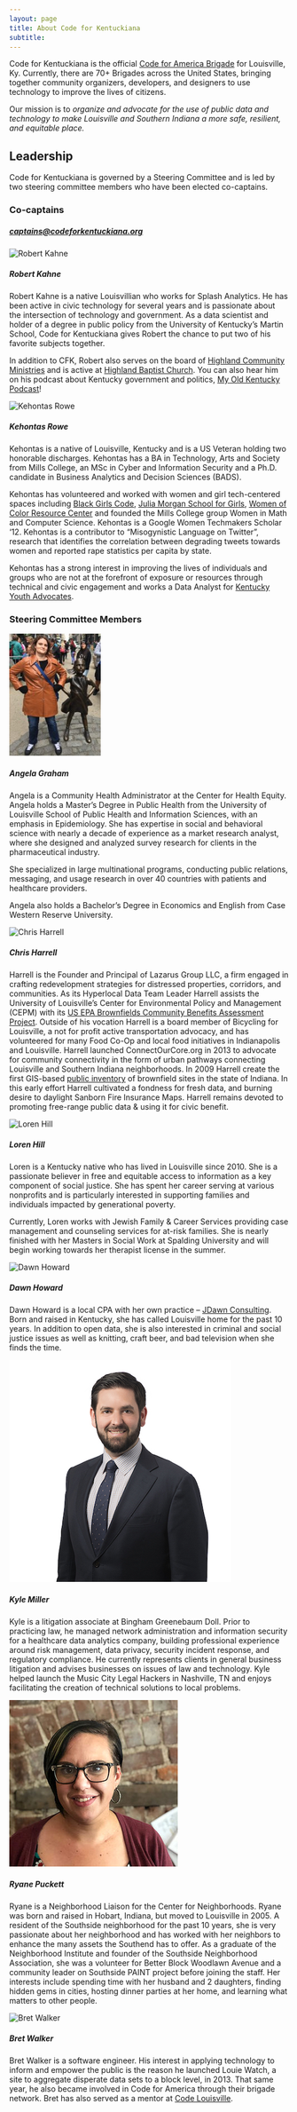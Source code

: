 ```yaml
---
layout: page
title: About Code for Kentuckiana
subtitle: 
---
```


Code for Kentuckiana is the official <a href="https://brigade.codeforamerica.org/about">Code for America Brigade</a> for Louisville, Ky. Currently, there are 70+ Brigades across the United States, bringing together community organizers, developers, and designers to use technology to improve the lives of citizens.

Our mission is to <em>organize and advocate for the use of public data and technology to make Louisville and Southern Indiana a more safe, resilient, and equitable place.</em>

<h2>Leadership</h2>
Code for Kentuckiana is governed by a Steering Committee and is led by two steering committee members who have been elected co-captains.

<h3>Co-captains</h3>
<h5><a href="mailto:captains@codeforkentuckiana.org">captains@codeforkentuckiana.org</a></h5>
<div class="bio">
	<img src="/img/headshots/robert-kahne.jpg" alt="Robert Kahne">
	<h5>Robert Kahne</h5>
	<p>Robert Kahne is a native Louisvillian who works for Splash Analytics. He has been active in civic technology for several years and is passionate about the intersection of technology and government. As a data scientist and holder of a degree in public policy from the University of Kentucky’s Martin School, Code for Kentuckiana gives Robert the chance to put two of his favorite subjects together.</p>
	<p>In addition to CFK, Robert also serves on the board of <a href="https://www.hcmlouisville.org/">Highland Community Ministries</a> and is active at <a href="https://hbclouisville.org/">Highland Baptist Church</a>. You can also hear him on his podcast about Kentucky government and politics, <a href="https://myoldkentuckypodcast.podbean.com/">My Old Kentucky Podcast</a>!</p>
</div>

<div class="bio">
	<img src="/img/headshots/kehontas-rowe.jpg" alt="Kehontas Rowe">
	<h5>Kehontas Rowe</h5>
	<p>Kehontas is a native of Louisville, Kentucky and is a US Veteran holding two honorable discharges. Kehontas has a BA in Technology, Arts and Society from Mills College, an MSc in Cyber and Information Security and a Ph.D. candidate in Business Analytics and Decision Sciences (BADS).</p>
	<p>Kehontas has volunteered and worked with women and girl tech-centered spaces including <a href="http://www.blackgirlscode.com/">Black Girls Code</a>, <a href="https://www.juliamorganschool.org">Julia Morgan School for Girls</a>, <a href="https://changingthepresent.org/collections/women-of-color-resource-center">Women of Color Resource Center</a> and founded the Mills College group Women in Math and Computer Science. Kehontas is a Google Women Techmakers Scholar ‘12. Kehontas is a contributor to “Misogynistic Language on Twitter”, research that identifies the correlation between degrading tweets towards women and reported rape statistics per capita by state.</p>
	<p>Kehontas has a strong interest in improving the lives of individuals and groups who are not at the forefront of exposure or resources through technical and civic engagement and works a Data Analyst for <a href="https://kyyouth.org/">Kentucky Youth Advocates</a>.</p>
</div>

<h3>Steering Committee Members</h3>

<div class="bio">
	<img src="/img/headshots/angela-graham.jpg" alt="Angela Graham">
	<h5>Angela Graham</h5>
	<p>Angela is a Community Health Administrator at the Center for Health Equity. Angela holds a Master’s Degree in Public Health from the University of Louisville School of Public Health and Information Sciences, with an emphasis in Epidemiology. She has expertise in social and behavioral science with nearly a decade of experience as a market research analyst, where she designed and analyzed survey research for clients in the pharmaceutical industry.</p>
	<p>She specialized in large multinational programs, conducting public relations, messaging, and usage research in over 40 countries with patients and healthcare providers.</p>
	<p>Angela also holds a Bachelor’s Degree in Economics and English from Case Western Reserve University.</p>
</div>

<div class="bio">
	<img src="/img/headshots/chris-harrell.jpg" alt="Chris Harrell">
	<h5>Chris Harrell</h5>
	<p>Harrell is the Founder and Principal of Lazarus Group LLC, a firm engaged in crafting redevelopment strategies for distressed properties, corridors, and communities. As its Hyperlocal Data Team Leader Harrell assists the University of Louisville’s Center for Environmental Policy and Management (CEPM) with its <a href="http://louisville.edu/cepm/projects/brownfields-and-safe-soil/welcome-to-the-brownfields-community-benefits-project-page">US EPA Brownfields Community Benefits Assessment Project</a>. Outside of his vocation Harrell is a board member of Bicycling for Louisville, a not for profit active transportation advocacy, and has volunteered for many Food Co-Op and local food initiatives in Indianapolis and Louisville. Harrell launched ConnectOurCore.org in 2013 to advocate for community connectivity in the form of urban pathways connecting Louisville and Southern Indiana neighborhoods. In 2009 Harrell create the first GIS-based <a href="http://maps.indy.gov/MapIndy/index.html?theme=Brownfields">public inventory</a> of brownfield sites in the state of Indiana. In this early effort Harrell cultivated a fondness for fresh data, and burning desire to daylight Sanborn Fire Insurance Maps. Harrell remains devoted to promoting free-range public data & using it for civic benefit. </p>
</div>

<div class="bio">
	<img src="/img/headshots/loren-hill.jpg" alt="Loren Hill">
	<h5>Loren Hill</h5>
	<p>Loren is a Kentucky native who has lived in Louisville since 2010. She is a passionate believer in free and equitable access to information as a key component of social justice. She has spent her career serving at various nonprofits and is particularly interested in supporting families and individuals impacted by generational poverty.</p>
	<p>Currently, Loren works with Jewish Family & Career Services providing case management and counseling services for at-risk families. She is nearly finished with her Masters in Social Work at Spalding University and will begin working towards her therapist license in the summer.</p>
</div>

<div class="bio">
	<img src="/img/headshots/dawn-howard.jpg" alt="Dawn Howard">
	<h5>Dawn Howard</h5>
	<p>Dawn Howard is a local CPA with her own practice – <a href="https://www.jdawnconsulting.com/">JDawn Consulting</a>. Born and raised in Kentucky, she has called Louisville home for the past 10 years. In addition to open data, she is also interested in criminal and social justice issues as well as knitting, craft beer, and bad television when she finds the time.</p>
</div>

<div class="bio">
	<img src="/img/headshots/kyle-miller.jpg" alt="Kyle Miller">
	<h5>Kyle Miller</h5>
	<p>Kyle is a litigation associate at Bingham Greenebaum Doll. Prior to practicing law, he managed network administration and information security for a healthcare data analytics company, building professional experience around risk management, data privacy, security incident response, and regulatory compliance. He currently represents clients in general business litigation and advises businesses on issues of law and technology. Kyle helped launch the Music City Legal Hackers in Nashville, TN and enjoys facilitating the creation of technical solutions to local problems.</p>
</div>

<div class="bio">
	<img src="/img/headshots/ryane-puckett.jpg" alt="Ryane Puckett">
	<h5>Ryane Puckett</h5>
	<p>Ryane is a Neighborhood Liaison for the Center for Neighborhoods. Ryane was born and raised in Hobart, Indiana, but moved to Louisville in 2005. A resident of the Southside neighborhood for the past 10 years, she is very passionate about her neighborhood and has worked with her neighbors to enhance the many assets the Southend has to offer. As a graduate of the Neighborhood Institute and founder of the Southside Neighborhood Association, she was a volunteer for Better Block Woodlawn Avenue and a community leader on Southside PAINT project before joining the staff. Her interests include spending time with her husband and 2 daughters, finding hidden gems in cities, hosting dinner parties at her home, and learning what matters to other people.</p>
</div>

<div class="bio">
	<img src="/img/headshots/bret-walker.jpg" alt="Bret Walker">
	<h5>Bret Walker</h5>
	<p>Bret Walker is a software engineer. His interest in applying technology to inform and empower the public is the reason he launched Louie Watch, a site to aggregate disperate data sets to a block level, in 2013. That same year, he also became involved in Code for America through their brigade network. Bret has also served as a mentor at <a href="https://codelouisville.org">Code Louisville</a>.</p>
</div>
